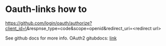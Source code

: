 # Oauth-links how to

https://github.com/login/oauth/authorize?client_id=\<id>&respnse_type=code&scope=openid&redirect_uri=\<redirect url>

See github docs for more info. OAuth2 gitubdocs: [link](https://docs.github.com/en/developers/apps/building-oauth-apps/authorizing-oauth-apps)
